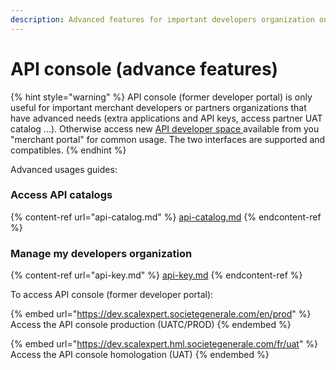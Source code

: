 ```yaml
---
description: Advanced features for important developers organization only
---
```


# API console (advance features)

{% hint style="warning" %}
API console (former developer portal) is only useful for important merchant developers or partners organizations that have advanced needs (extra applications and API keys, access partner UAT catalog ...). Otherwise access new [API developer space ](../../../ready-to-start/dev-portal/)available from you "merchant portal" for common usage.  The two interfaces are supported and compatibles.
{% endhint %}

Advanced usages guides:

### Access  API catalogs

{% content-ref url="api-catalog.md" %}
[api-catalog.md](api-catalog.md)
{% endcontent-ref %}

### Manage my developers organization

{% content-ref url="api-key.md" %}
[api-key.md](api-key.md)
{% endcontent-ref %}

To access API console (former developer portal):

{% embed url="https://dev.scalexpert.societegenerale.com/en/prod" %}
Access the API console production (UATC/PROD)
{% endembed %}

{% embed url="https://dev.scalexpert.hml.societegenerale.com/fr/uat" %}
Access the API console homologation (UAT)
{% endembed %}
